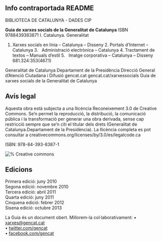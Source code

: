 
## Info contraportada README

BIBLIOTECA DE CATALUNYA - DADES CIP

**Guia de xarxes socials de la Generalitat de Catalunya**
ISBN 9788439383871
I. Catalunya. Generalitat
1. Xarxes socials en línia – Catalunya – Disseny 2. Portals d’Internet –
Catalunya 3.   Administració electrònica – Catalunya 4. Tractament de
textos – Manuals d’estil 5.   Imatge corporativa – Catalunya – Disseny
681.324:353(467.1)

Generalitat de Catalunya
Departament de la Presidència
Direcció General d’Atenció Ciutadana i Difusió
gencat.cat
gencat.cat/xarxessocials
Guia de xarxes socials
de la Generalitat de Catalunya


## Avís legal
Aquesta obra està subjecta a una llicència Reconeixement 3.0 de Creative Commons.
Se’n permet la reproducció, la distribució, la comunicació pública i la transformació per
generar una obra derivada, sense cap restricció sempre que se’n citi el titular dels drets
(Generalitat de Catalunya.Departament de la Presidència). La llicència completa es pot
consultar a creativecommons.org/licenses/by/3.0/es/legalcode.ca  

ISBN: 978-84-393-8387-1  

![% Creative commons ](/img/00_cc.jpg)  


## Edicions
Primera edició: juny 2010  
Segona edició: novembre 2010  
Tercera edició: abril 2011  
Quarta edició: juny 2011  
Cinquena edició: febrer 2012  
Sisena edició: octubre 2013  


La Guia és un document obert. Millorem-la col·laborativament:
• [xarxes@gencat.cat](mailto:xarxes@gencat.cat)   
• [twitter.com/gencat](http://twitter.com/gencat)  
• [facebook.com/gencat](http://facebook.com/gencat)  
